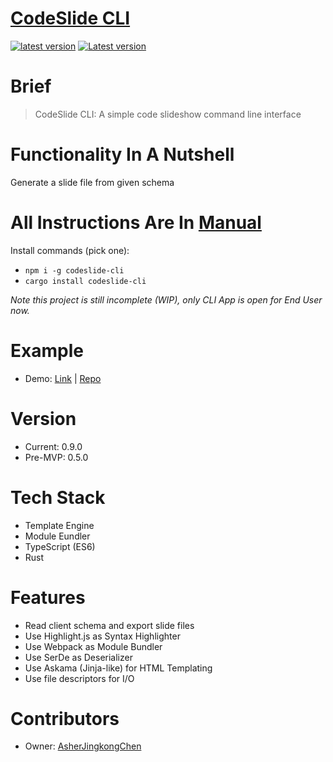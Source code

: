 # [CodeSlide CLI](https://github.com/AsherJingkongChen/codeslide-cli)

[![latest version](https://img.shields.io/npm/v/codeslide-cli.svg)](https://www.npmjs.com/package/codeslide-cli)
[![Latest version](https://img.shields.io/crates/v/codeslide-cli.svg)](https://crates.io/crates/codeslide-cli)

# Brief
> CodeSlide CLI: A simple code slideshow command line interface

# Functionality In A Nutshell
Generate a slide file from given schema

# All Instructions Are In [Manual](https://github.com/AsherJingkongChen/codeslide-cli/blob/main/doc/MANUAL.md)

Install commands (pick one):
- `npm i -g codeslide-cli`
- `cargo install codeslide-cli`

*Note this project is still incomplete (WIP), only CLI App is open for End User now.*

# Example
- Demo: [Link](https://asherjingkongchen.github.io/codeslide-cli-demo)
      | [Repo](https://github.com/AsherJingkongChen/codeslide-cli-demo)

# Version
- Current: 0.9.0
- Pre-MVP: 0.5.0

# Tech Stack
- Template Engine
- Module Eundler
- TypeScript (ES6)
- Rust

# Features
- Read client schema and export slide files
- Use Highlight.js as Syntax Highlighter
- Use Webpack as Module Bundler
- Use SerDe as Deserializer
- Use Askama (Jinja-like) for HTML Templating
- Use file descriptors for I/O

# Contributors
- Owner: [AsherJingkongChen](https://github.com/AsherJingkongChen)
